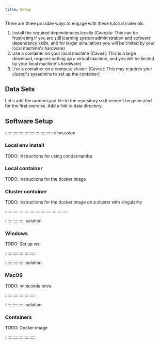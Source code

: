 ```yaml
---
title: Setup
---
```


There are three possible ways to engage with these tutorial materials:

1. Install the required dependencies locally (Caveats: This can be frustrating if you are still learning system administration and software dependency skills, and for larger simulations you will be limited by your local machine's hardware)
1. Use a container on your local machine (Caveat: This is a large download, requires setting up a virtual machine, and you will be limited by your local machine's hardware)
1. Use a container on a compute cluster (Caveat: This may requires your cluster's sysadmins to set up the container)

## Data Sets


Let's add the random.gsd file to the repository so it needn't be generated for the first exercise.
Add a link to data directory.

## Software Setup

::::::::::::::::::::::::::::::::::::::: discussion

### Local env install 
TODO: Instructions for using conda/mamba 


### Local container
TODO: instructions for the docker image


### Cluster container
TODO: instructions for the docker image on a cluster with singularity

:::::::::::::::::::::::::::::::::::::::::::::::::::

:::::::::::::::: solution

### Windows

TODO: Set up wsl

:::::::::::::::::::::::::

:::::::::::::::: solution

### MacOS

TODO: miniconda envs

:::::::::::::::::::::::::


:::::::::::::::: solution

### Containers

TODO: Docker image

:::::::::::::::::::::::::

